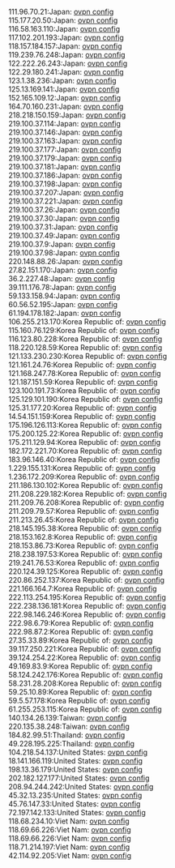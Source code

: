111.96.70.21:Japan: [ovpn config](vpn/111_96_70_21.ovpn)  
115.177.20.50:Japan: [ovpn config](vpn/115_177_20_50.ovpn)  
116.58.163.110:Japan: [ovpn config](vpn/116_58_163_110.ovpn)  
117.102.201.193:Japan: [ovpn config](vpn/117_102_201_193.ovpn)  
118.157.184.157:Japan: [ovpn config](vpn/118_157_184_157.ovpn)  
119.239.76.248:Japan: [ovpn config](vpn/119_239_76_248.ovpn)  
122.222.26.243:Japan: [ovpn config](vpn/122_222_26_243.ovpn)  
122.29.180.241:Japan: [ovpn config](vpn/122_29_180_241.ovpn)  
123.1.38.236:Japan: [ovpn config](vpn/123_1_38_236.ovpn)  
125.13.169.141:Japan: [ovpn config](vpn/125_13_169_141.ovpn)  
152.165.109.12:Japan: [ovpn config](vpn/152_165_109_12.ovpn)  
164.70.160.231:Japan: [ovpn config](vpn/164_70_160_231.ovpn)  
218.218.150.159:Japan: [ovpn config](vpn/218_218_150_159.ovpn)  
219.100.37.114:Japan: [ovpn config](vpn/219_100_37_114.ovpn)  
219.100.37.146:Japan: [ovpn config](vpn/219_100_37_146.ovpn)  
219.100.37.163:Japan: [ovpn config](vpn/219_100_37_163.ovpn)  
219.100.37.177:Japan: [ovpn config](vpn/219_100_37_177.ovpn)  
219.100.37.179:Japan: [ovpn config](vpn/219_100_37_179.ovpn)  
219.100.37.181:Japan: [ovpn config](vpn/219_100_37_181.ovpn)  
219.100.37.186:Japan: [ovpn config](vpn/219_100_37_186.ovpn)  
219.100.37.198:Japan: [ovpn config](vpn/219_100_37_198.ovpn)  
219.100.37.207:Japan: [ovpn config](vpn/219_100_37_207.ovpn)  
219.100.37.221:Japan: [ovpn config](vpn/219_100_37_221.ovpn)  
219.100.37.26:Japan: [ovpn config](vpn/219_100_37_26.ovpn)  
219.100.37.30:Japan: [ovpn config](vpn/219_100_37_30.ovpn)  
219.100.37.31:Japan: [ovpn config](vpn/219_100_37_31.ovpn)  
219.100.37.49:Japan: [ovpn config](vpn/219_100_37_49.ovpn)  
219.100.37.9:Japan: [ovpn config](vpn/219_100_37_9.ovpn)  
219.100.37.98:Japan: [ovpn config](vpn/219_100_37_98.ovpn)  
220.148.88.26:Japan: [ovpn config](vpn/220_148_88_26.ovpn)  
27.82.151.170:Japan: [ovpn config](vpn/27_82_151_170.ovpn)  
36.2.227.48:Japan: [ovpn config](vpn/36_2_227_48.ovpn)  
39.111.176.78:Japan: [ovpn config](vpn/39_111_176_78.ovpn)  
59.133.158.94:Japan: [ovpn config](vpn/59_133_158_94.ovpn)  
60.56.52.195:Japan: [ovpn config](vpn/60_56_52_195.ovpn)  
61.194.178.182:Japan: [ovpn config](vpn/61_194_178_182.ovpn)  
106.255.213.170:Korea Republic of: [ovpn config](vpn/106_255_213_170.ovpn)  
115.160.76.129:Korea Republic of: [ovpn config](vpn/115_160_76_129.ovpn)  
116.123.80.228:Korea Republic of: [ovpn config](vpn/116_123_80_228.ovpn)  
118.220.128.59:Korea Republic of: [ovpn config](vpn/118_220_128_59.ovpn)  
121.133.230.230:Korea Republic of: [ovpn config](vpn/121_133_230_230.ovpn)  
121.161.24.76:Korea Republic of: [ovpn config](vpn/121_161_24_76.ovpn)  
121.168.247.78:Korea Republic of: [ovpn config](vpn/121_168_247_78.ovpn)  
121.187.151.59:Korea Republic of: [ovpn config](vpn/121_187_151_59.ovpn)  
123.100.191.73:Korea Republic of: [ovpn config](vpn/123_100_191_73.ovpn)  
125.129.101.190:Korea Republic of: [ovpn config](vpn/125_129_101_190.ovpn)  
125.31.177.20:Korea Republic of: [ovpn config](vpn/125_31_177_20.ovpn)  
14.54.151.159:Korea Republic of: [ovpn config](vpn/14_54_151_159.ovpn)  
175.196.126.113:Korea Republic of: [ovpn config](vpn/175_196_126_113.ovpn)  
175.200.125.22:Korea Republic of: [ovpn config](vpn/175_200_125_22.ovpn)  
175.211.129.94:Korea Republic of: [ovpn config](vpn/175_211_129_94.ovpn)  
182.172.221.70:Korea Republic of: [ovpn config](vpn/182_172_221_70.ovpn)  
183.96.146.40:Korea Republic of: [ovpn config](vpn/183_96_146_40.ovpn)  
1.229.155.131:Korea Republic of: [ovpn config](vpn/1_229_155_131.ovpn)  
1.236.172.209:Korea Republic of: [ovpn config](vpn/1_236_172_209.ovpn)  
211.186.130.102:Korea Republic of: [ovpn config](vpn/211_186_130_102.ovpn)  
211.208.229.182:Korea Republic of: [ovpn config](vpn/211_208_229_182.ovpn)  
211.209.76.208:Korea Republic of: [ovpn config](vpn/211_209_76_208.ovpn)  
211.209.79.57:Korea Republic of: [ovpn config](vpn/211_209_79_57.ovpn)  
211.213.26.45:Korea Republic of: [ovpn config](vpn/211_213_26_45.ovpn)  
218.145.195.38:Korea Republic of: [ovpn config](vpn/218_145_195_38.ovpn)  
218.153.162.8:Korea Republic of: [ovpn config](vpn/218_153_162_8.ovpn)  
218.153.86.73:Korea Republic of: [ovpn config](vpn/218_153_86_73.ovpn)  
218.238.197.53:Korea Republic of: [ovpn config](vpn/218_238_197_53.ovpn)  
219.241.76.53:Korea Republic of: [ovpn config](vpn/219_241_76_53.ovpn)  
220.124.39.125:Korea Republic of: [ovpn config](vpn/220_124_39_125.ovpn)  
220.86.252.137:Korea Republic of: [ovpn config](vpn/220_86_252_137.ovpn)  
221.166.164.7:Korea Republic of: [ovpn config](vpn/221_166_164_7.ovpn)  
222.113.254.195:Korea Republic of: [ovpn config](vpn/222_113_254_195.ovpn)  
222.238.136.181:Korea Republic of: [ovpn config](vpn/222_238_136_181.ovpn)  
222.98.146.246:Korea Republic of: [ovpn config](vpn/222_98_146_246.ovpn)  
222.98.6.79:Korea Republic of: [ovpn config](vpn/222_98_6_79.ovpn)  
222.98.87.2:Korea Republic of: [ovpn config](vpn/222_98_87_2.ovpn)  
27.35.33.89:Korea Republic of: [ovpn config](vpn/27_35_33_89.ovpn)  
39.117.250.221:Korea Republic of: [ovpn config](vpn/39_117_250_221.ovpn)  
39.124.254.22:Korea Republic of: [ovpn config](vpn/39_124_254_22.ovpn)  
49.169.83.9:Korea Republic of: [ovpn config](vpn/49_169_83_9.ovpn)  
58.124.242.176:Korea Republic of: [ovpn config](vpn/58_124_242_176.ovpn)  
58.231.28.208:Korea Republic of: [ovpn config](vpn/58_231_28_208.ovpn)  
59.25.10.89:Korea Republic of: [ovpn config](vpn/59_25_10_89.ovpn)  
59.5.57.178:Korea Republic of: [ovpn config](vpn/59_5_57_178.ovpn)  
61.255.253.115:Korea Republic of: [ovpn config](vpn/61_255_253_115.ovpn)  
140.134.26.139:Taiwan: [ovpn config](vpn/140_134_26_139.ovpn)  
220.135.38.248:Taiwan: [ovpn config](vpn/220_135_38_248.ovpn)  
184.82.99.51:Thailand: [ovpn config](vpn/184_82_99_51.ovpn)  
49.228.195.225:Thailand: [ovpn config](vpn/49_228_195_225.ovpn)  
104.218.54.137:United States: [ovpn config](vpn/104_218_54_137.ovpn)  
18.141.166.119:United States: [ovpn config](vpn/18_141_166_119.ovpn)  
198.13.36.179:United States: [ovpn config](vpn/198_13_36_179.ovpn)  
202.182.127.177:United States: [ovpn config](vpn/202_182_127_177.ovpn)  
208.94.244.242:United States: [ovpn config](vpn/208_94_244_242.ovpn)  
45.32.13.235:United States: [ovpn config](vpn/45_32_13_235.ovpn)  
45.76.147.33:United States: [ovpn config](vpn/45_76_147_33.ovpn)  
72.197.142.133:United States: [ovpn config](vpn/72_197_142_133.ovpn)  
118.68.234.10:Viet Nam: [ovpn config](vpn/118_68_234_10.ovpn)  
118.69.66.226:Viet Nam: [ovpn config](vpn/118_69_66_226.ovpn)  
118.69.66.226:Viet Nam: [ovpn config](vpn/118_69_66_226.ovpn)  
118.71.214.197:Viet Nam: [ovpn config](vpn/118_71_214_197.ovpn)  
42.114.92.205:Viet Nam: [ovpn config](vpn/42_114_92_205.ovpn)  
